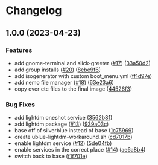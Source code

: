 # Changelog

## 1.0.0 (2023-04-23)


### Features

* add gnome-terminal and slick-greeter ([#17](https://github.com/akdev1l/ublue-os-budgie/issues/17)) ([33a50d2](https://github.com/akdev1l/ublue-os-budgie/commit/33a50d218d7034523fafd7463494dae9a7f5d3a0))
* add group installs ([#20](https://github.com/akdev1l/ublue-os-budgie/issues/20)) ([8ebe9f6](https://github.com/akdev1l/ublue-os-budgie/commit/8ebe9f610be9e7d9b21df47d8c892fec33ba3a58))
* add isogenerator with custom boot_menu.yml ([ff1d97e](https://github.com/akdev1l/ublue-os-budgie/commit/ff1d97e6b21779b5557cc3419a795eb197eca4d5))
* add nemo file manager ([#18](https://github.com/akdev1l/ublue-os-budgie/issues/18)) ([63e23a6](https://github.com/akdev1l/ublue-os-budgie/commit/63e23a63bd5db8a9453d3879006ab5ade416388e))
* copy over etc files to the final image ([44526f3](https://github.com/akdev1l/ublue-os-budgie/commit/44526f314d5e692d3cc98dadaa968cce8a89fb6b))


### Bug Fixes

* add lightdm oneshot service ([3562b81](https://github.com/akdev1l/ublue-os-budgie/commit/3562b81bb9748988bc5f7d7a43602f3d7ebe0540))
* add lightdm package ([#13](https://github.com/akdev1l/ublue-os-budgie/issues/13)) ([939a03c](https://github.com/akdev1l/ublue-os-budgie/commit/939a03ce7132e5adee9d7316c4cd48a7a7e15e4f))
* base off of silverblue instead of base ([1c75969](https://github.com/akdev1l/ublue-os-budgie/commit/1c759692f8656bc36539ffccb8bbadaa24491ce4))
* create ublue-lightdm-workaround.sh ([cd7017b](https://github.com/akdev1l/ublue-os-budgie/commit/cd7017bbf0c3011ed8fc83d7ab2be976dbda1ee2))
* enable lightdm service ([#12](https://github.com/akdev1l/ublue-os-budgie/issues/12)) ([5de04fb](https://github.com/akdev1l/ublue-os-budgie/commit/5de04fbcaf562afdeb123673e44c85eac33e3fca))
* enable services in the correct place ([#14](https://github.com/akdev1l/ublue-os-budgie/issues/14)) ([ae6a8b4](https://github.com/akdev1l/ublue-os-budgie/commit/ae6a8b48de533537bee82c883e3b61d1dc9be3a3))
* switch back to base ([f1f701e](https://github.com/akdev1l/ublue-os-budgie/commit/f1f701ef17bc7b8d95e993525ecb8597d0b6185b))
